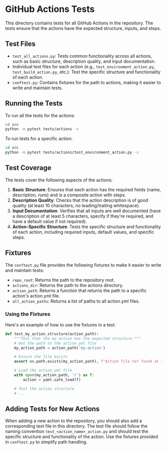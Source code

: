 # GitHub Actions Tests

This directory contains tests for all
GitHub Actions in the repository.
The tests ensure that the actions have
the expected structure, inputs, and steps.

## Test Files

- `test_all_actions.py`: Tests common functionality
across all actions, such as basic structure, description quality,
and input documentation.
- Individual test files for each action
(e.g., `test_environment_action.py`, `test_build_action.py`, etc.):
Test the specific structure and functionality of each action.
- `conftest.py`: Contains fixtures for the path to actions,
making it easier to write and maintain tests.

## Running the Tests

To run all the tests for the actions:

```bash
cd src
python -m pytest tests/actions -v
```

To run tests for a specific action:

```bash
cd src
python -m pytest tests/actions/test_environment_action.py -v
```

## Test Coverage

The tests cover the following aspects of the actions:

1. **Basic Structure**: Ensures that each action has the
required fields (name, description, runs) and is a composite
action with steps.
2. **Description Quality**: Checks that the action description
is of good quality (at least 10 characters, no leading/trailing
whitespace).
3. **Input Documentation**: Verifies that all inputs are
well documented (have a description of at least 5 characters,
specify if they're required, and have a default value if not required).
4. **Action-Specific Structure**: Tests the specific structure
and functionality of each action, including required inputs,
default values, and specific steps.

## Fixtures

The `conftest.py` file provides the following fixtures
to make it easier to write and maintain tests:

- `repo_root`: Returns the path to the repository root.
- `actions_dir`: Returns the path to the actions directory.
- `action_path`: Returns a function that returns the path
to a specific action's action.yml file.
- `all_action_paths`: Returns a list of paths to all action.yml files.

### Using the Fixtures

Here's an example of how to use the fixtures in a test:

```python
def test_my_action_structure(action_path):
    """Test that the my-action has the expected structure."""
    # Get the path to the action.yml file
    my_action_path = action_path('my-action')

    # Ensure the file exists
    assert os.path.exists(my_action_path), f"Action file not found at {my_action_path}"

    # Load the action.yml file
    with open(my_action_path, 'r') as f:
        action = yaml.safe_load(f)

    # Test the action structure
    # ...
```

## Adding Tests for New Actions

When adding a new action to the repository, you should
also add a corresponding test file in this directory.
The test file should follow the naming convention
`test_<action_name>_action.py` and should test the
specific structure and functionality of the action.
Use the fixtures provided in `conftest.py` to simplify path handling.
